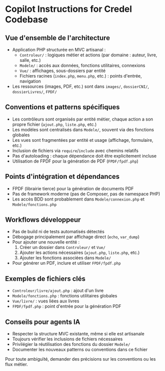 # Copilot Instructions for Credel Codebase

## Vue d'ensemble de l'architecture
- Application PHP structurée en MVC artisanal :
  - `Controleur/` : logiques métier et actions (par domaine : auteur, livre, salle, etc.)
  - `Modele/` : accès aux données, fonctions utilitaires, connexions
  - `Vue/` : affichages, sous-dossiers par entité
  - Fichiers racines (`index.php`, `menu.php`, etc.) : points d'entrée, navigation
- Les ressources (images, PDF, etc.) sont dans `images/`, `dossierCNI/`, `dossierLivres/`, `FPDF/`

## Conventions et patterns spécifiques
- Les contrôleurs sont organisés par entité métier, chaque action a son propre fichier (`ajout.php`, `liste.php`, etc.)
- Les modèles sont centralisés dans `Modele/`, souvent via des fonctions globales
- Les vues sont fragmentées par entité et usage (affichage, formulaire, etc.)
- Inclusion de fichiers via `require`/`include` avec chemins relatifs
- Pas d'autoloading : chaque dépendance doit être explicitement incluse
- Utilisation de FPDF pour la génération de PDF (`FPDF/fpdf.php`)

## Points d'intégration et dépendances
- FPDF (librairie tierce) pour la génération de documents PDF
- Pas de framework moderne (pas de Composer, pas de namespace PHP)
- Les accès BDD sont probablement dans `Modele/connexion.php` et `Modele/fonctions.php`

## Workflows développeur
- Pas de build ni de tests automatisés détectés
- Débogage principalement par affichage direct (`echo`, `var_dump`)
- Pour ajouter une nouvelle entité :
  1. Créer un dossier dans `Controleur/` et `Vue/`
  2. Ajouter les actions nécessaires (`ajout.php`, `liste.php`, etc.)
  3. Ajouter les fonctions associées dans `Modele/`
- Pour générer un PDF, inclure et utiliser `FPDF/fpdf.php`

## Exemples de fichiers clés
- `Controleur/livre/ajout.php` : ajout d'un livre
- `Modele/fonctions.php` : fonctions utilitaires globales
- `Vue/livre/` : vues liées aux livres
- `FPDF/fpdf.php` : point d'entrée pour la génération PDF

## Conseils pour agents IA
- Respecter la structure MVC existante, même si elle est artisanale
- Toujours vérifier les inclusions de fichiers nécessaires
- Privilégier la réutilisation des fonctions du dossier `Modele/`
- Documenter les nouveaux patterns ou conventions dans ce fichier

Pour toute ambiguïté, demander des précisions sur les conventions ou les flux métier.